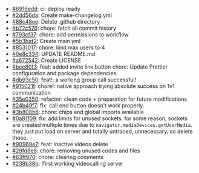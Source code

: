 - [#6916edd](https://github.com/shu-vro/video-audio-chat/commit/6916edd4f135d3e749414cd8a4f5ad047b06d534): ci: deploy ready
- [#2dd56da](https://github.com/shu-vro/video-audio-chat/commit/2dd56dadeab0af942e15406aecf5c56e82e12ce4): Create make-changelog.yml
- [#88c48ee](https://github.com/shu-vro/video-audio-chat/commit/88c48ee7a835f2134cf0aed919e3f8eba2f8daab): Delete .github directory
- [#b72c576](https://github.com/shu-vro/video-audio-chat/commit/b72c576a936076896c6024aa0240f047bd40d76c): chore: fetch all commit history
- [#793cf37](https://github.com/shu-vro/video-audio-chat/commit/793cf37bd84a991ffa6b325b645d7a34c0816694): chore: add permissions to workflow
- [#5b3baf2](https://github.com/shu-vro/video-audio-chat/commit/5b3baf2e573cc58db94d17716be6b1476c0aae2a): Create main.yml
- [#8531017](https://github.com/shu-vro/video-audio-chat/commit/8531017286f14b6a74507a9d0dd69e5d9af1bb95): chore: limit max users to 4
- [#0e8c334](https://github.com/shu-vro/video-audio-chat/commit/0e8c334bf331fd7af3ec3d66189d7f7ed1f1ac7d): UPDATE README.md
- [#a672542](https://github.com/shu-vro/video-audio-chat/commit/a672542138b190be4ec45665222aff0e540f8b4e): Create LICENSE
- [#bee80f3](https://github.com/shu-vro/video-audio-chat/commit/bee80f3b891e9658f4914310d51efbefb599d0a5): feat: added invite link button chore: Update Prettier configuration and package dependencies
- [#db93c50](https://github.com/shu-vro/video-audio-chat/commit/db93c50e584bd0c24fa85ada0563ab29b2088599): feat!: a working group call successful!
- [#915021f](https://github.com/shu-vro/video-audio-chat/commit/915021f699a3158b033542fe3b3d7bd64f46c9e4): chore!: native approach trying absolute success on 1v1 communication
- [#35e0350](https://github.com/shu-vro/video-audio-chat/commit/35e0350d1acde56b117b6036f776c6ad76223b08): refactor: clean code + preparation for future modifications
- [#24b49f7](https://github.com/shu-vro/video-audio-chat/commit/24b49f787208eab0c253a834e63b79ead8a7e159): fix: call end button doesn't work properly.
- [#3b808b8](https://github.com/shu-vro/video-audio-chat/commit/3b808b839d48d75280141346529569095710dfec): chore: chips and global imports available
- [#0a81f09](https://github.com/shu-vro/video-audio-chat/commit/0a81f09bade24b1b7eed7cd22c89e19b1128b067): fix: add limits for unused sockets. for some reason, sockets are created multiple times due to `navigator.mediaDevices.getUserMedia`. they just put load on server and totally untraced, unnecessary. so delete those.
- [#90969e7](https://github.com/shu-vro/video-audio-chat/commit/90969e7e2ac6dddb13d9a20c0cb55eedff7124f8): feat: inactive videos delete
- [#29fd8e8](https://github.com/shu-vro/video-audio-chat/commit/29fd8e8bf0927b80c52461d17c24d7405b39e1bc): chore: removing unused codes and files
- [#63ff970](https://github.com/shu-vro/video-audio-chat/commit/63ff9701de90d13a9ae9bda3e684054b624c28a5): chore: clearing comments
- [#238b38b](https://github.com/shu-vro/video-audio-chat/commit/238b38b64cc6802f70a2553523473b20ca7b678b): !first working videocalling server